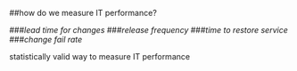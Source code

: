 <!-- .slide: data-background="resources/footer.svg" data-background-size="contain" data-background-position="bottom"  -->

##how do we measure IT performance?
  
###_lead time for changes_ <!-- .element: class="fragment"; style="color:maroon" -->
###_release frequency_ <!-- .element: class="fragment"; style="color:maroon" -->
###_time to restore service_ <!-- .element: class="fragment"; style="color:maroon" -->
###_change fail rate_ <!-- .element: class="fragment"; style="color:maroon" -->

<aside class="notes">
  <p>
    statistically valid way to measure IT performance
  </p>
</aside>
